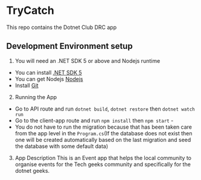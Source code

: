 # TryCatch

This repo contains the Dotnet Club DRC app

## Development Environment setup

1. You will need an .NET SDK 5 or above and Nodejs runtime 
  - You can install [.NET SDK 5](https://dotnet.microsoft.com/download/dotnet/5.0)
  - You can get Nodejs [Nodejs](https://nodejs.org/en/)
  - Install [Git](https://git-scm.com/book/en/v2/Getting-Started-Installing-Git)

2. Running the App

  - Go to API route and run `dotnet build`, `dotnet restore` then `dotnet watch run`
  - Go to the client-app route and run `npm install` then `npm start`  - 
  - You do not have to run the migration because that has been taken care from the app level in the `Program.cs`(If the database does not exist then one will be created automatically based on the last migration and seed the database with some default data)
  
3. App Description
  This is an Event app that helps the local community to organise events for the Tech geeks community and specifically for the dotnet geeks.

